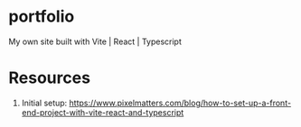 # portfolio
My own site built with Vite | React | Typescript 


# Resources
1. Initial setup: https://www.pixelmatters.com/blog/how-to-set-up-a-front-end-project-with-vite-react-and-typescript